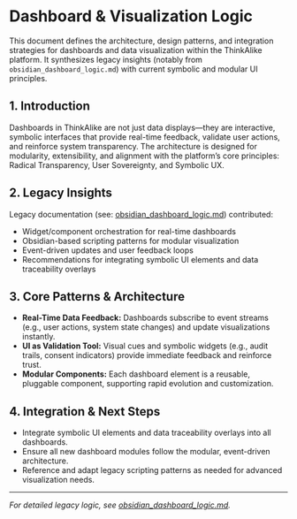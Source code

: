 # Dashboard & Visualization Logic

This document defines the architecture, design patterns, and integration strategies for dashboards and data visualization within the ThinkAlike platform. It synthesizes legacy insights (notably from `obsidian_dashboard_logic.md`) with current symbolic and modular UI principles.

## 1. Introduction
Dashboards in ThinkAlike are not just data displays—they are interactive, symbolic interfaces that provide real-time feedback, validate user actions, and reinforce system transparency. The architecture is designed for modularity, extensibility, and alignment with the platform’s core principles: Radical Transparency, User Sovereignty, and Symbolic UX.

## 2. Legacy Insights
Legacy documentation (see: [obsidian_dashboard_logic.md](../filtered_legacy/batch6/obsidian_dashboard_logic.md)) contributed:
- Widget/component orchestration for real-time dashboards
- Obsidian-based scripting patterns for modular visualization
- Event-driven updates and user feedback loops
- Recommendations for integrating symbolic UI elements and data traceability overlays

## 3. Core Patterns & Architecture
- **Real-Time Data Feedback:** Dashboards subscribe to event streams (e.g., user actions, system state changes) and update visualizations instantly.
- **UI as Validation Tool:** Visual cues and symbolic widgets (e.g., audit trails, consent indicators) provide immediate feedback and reinforce trust.
- **Modular Components:** Each dashboard element is a reusable, pluggable component, supporting rapid evolution and customization.

## 4. Integration & Next Steps
- Integrate symbolic UI elements and data traceability overlays into all dashboards.
- Ensure all new dashboard modules follow the modular, event-driven architecture.
- Reference and adapt legacy scripting patterns as needed for advanced visualization needs.

---
*For detailed legacy logic, see [obsidian_dashboard_logic.md](../filtered_legacy/batch6/obsidian_dashboard_logic.md).*
